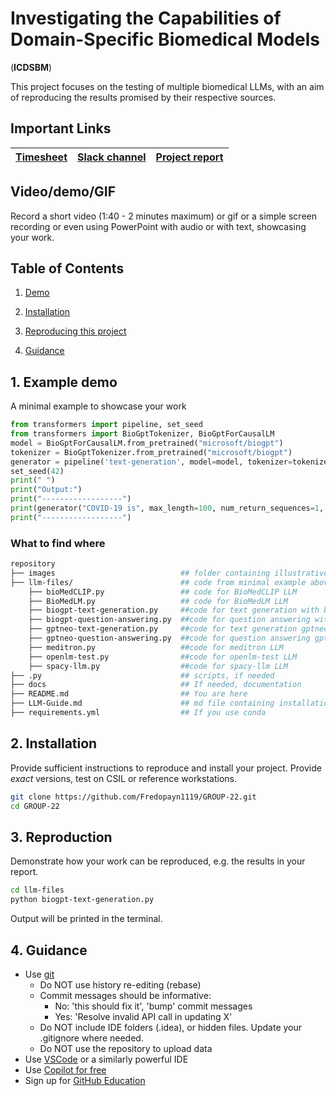 # Investigating the Capabilities of Domain-Specific Biomedical Models
(**ICDSBM**)

This project focuses on the testing of multiple biomedical LLMs, with an aim of reproducing the results promised by their respective sources.

## Important Links

| [Timesheet](https://1sfu-my.sharepoint.com/:x:/g/personal/kabhishe_sfu_ca/EZ18ilpzUUFLubG8GtTbF6EB2QN-h6d7j62JO3VCog0bbA?e=TdwjVf) | [Slack channel](https://app.slack.com/client/T05JYJAF22G/C05TGR37XPW/docs/Qp:F05TT3JHM17) | [Project report](https://www.overleaf.com/project/650ca3406716f07f3579dc3e) |
|-----------|---------------|-------------------------|



## Video/demo/GIF
Record a short video (1:40 - 2 minutes maximum) or gif or a simple screen recording or even using PowerPoint with audio or with text, showcasing your work.


## Table of Contents
1. [Demo](#demo)

2. [Installation](#installation)

3. [Reproducing this project](#repro)

4. [Guidance](#guide)


<a name="demo"></a>
## 1. Example demo

A minimal example to showcase your work

```python
from transformers import pipeline, set_seed
from transformers import BioGptTokenizer, BioGptForCausalLM
model = BioGptForCausalLM.from_pretrained("microsoft/biogpt")
tokenizer = BioGptTokenizer.from_pretrained("microsoft/biogpt")
generator = pipeline('text-generation', model=model, tokenizer=tokenizer)
set_seed(42)
print(" ")
print("Output:")
print("------------------")
print(generator("COVID-19 is", max_length=100, num_return_sequences=1, do_sample=True))
print("------------------")
```

### What to find where


```bash
repository
├── images                            ## folder containing illustrative images used in the LLM-Guide.md file
├── llm-files/                        ## code from minimal example above: to run text generation with a prompt using BioGPT
    ├── bioMedCLIP.py                 ## code for BioMedCLIP LLM
    ├── BioMedLM.py                   ## code for BioMedLM LLM
    ├── biogpt-text-generation.py     ##code for text generation with bioGPT LLM
    ├── biogpt-question-answering.py  ##code for question answering with bioGPT LLM
    ├── gptneo-text-generation.py     ##code for text generation gptneo LLM
    ├── gptneo-question-answering.py  ##code for question answering gptneo LLM
    ├── meditron.py                   ##code for meditron LLM
    ├── openlm-test.py                ##code for openlm-test LLM
    ├── spacy-llm.py                  ##code for spacy-llm LLM
├── .py                               ## scripts, if needed
├── docs                              ## If needed, documentation   
├── README.md                         ## You are here
├── LLM-Guide.md                      ## md file containing installation and running instructions for each LLM
├── requirements.yml                  ## If you use conda
```

<a name="installation"></a>

## 2. Installation

Provide sufficient instructions to reproduce and install your project. 
Provide _exact_ versions, test on CSIL or reference workstations.

```bash
git clone https://github.com/Fredopayn1119/GROUP-22.git
cd GROUP-22
```

<a name="repro"></a>
## 3. Reproduction
Demonstrate how your work can be reproduced, e.g. the results in your report.
```bash
cd llm-files
python biogpt-text-generation.py
```
Output will be printed in the terminal.

<a name="guide"></a>
## 4. Guidance

- Use [git](https://git-scm.com/book/en/v2)
    - Do NOT use history re-editing (rebase)
    - Commit messages should be informative:
        - No: 'this should fix it', 'bump' commit messages
        - Yes: 'Resolve invalid API call in updating X'
    - Do NOT include IDE folders (.idea), or hidden files. Update your .gitignore where needed.
    - Do NOT use the repository to upload data
- Use [VSCode](https://code.visualstudio.com/) or a similarly powerful IDE
- Use [Copilot for free](https://dev.to/twizelissa/how-to-enable-github-copilot-for-free-as-student-4kal)
- Sign up for [GitHub Education](https://education.github.com/) 
